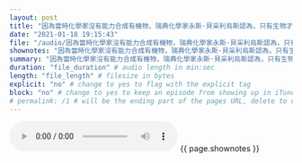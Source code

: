 ```yaml
---
layout: post
title: "因為當時化學家沒有能力合成有機物，瑞典化學家永斯·貝采利烏斯認為，只有生物才可以從無機物合成有機物，這證明了生命具備獨特性，不能以物理及化學方式來加以解釋。" # quotes allow forbidden characters like the colon
date: "2021-01-18 19:15:43"
file: "/audio/因為當時化學家沒有能力合成有機物，瑞典化學家永斯·貝采利烏斯認為，只有生物才可以從無機物合成有機物，這證明了生命具備獨特性，不能以物理及化學方式來加以解釋。.mp3"
shownotes: "因為當時化學家沒有能力合成有機物，瑞典化學家永斯·貝采利烏斯認為，只有生物才可以從無機物合成有機物，這證明了生命具備獨特性，不能以物理及化學方式來加以解釋。"
summary: "因為當時化學家沒有能力合成有機物，瑞典化學家永斯·貝采利烏斯認為，只有生物才可以從無機物合成有機物，這證明了生命具備獨特性，不能以物理及化學方式來加以解釋。"
duration: "file_duration" # audio length in min:sec
length: "file_length" # filesize in bytes
explicit: "no" # change to yes to flag with the explicit tag
block: "no" # change to yes to keep an episode from showing up in iTunes
# permalink: /1 # will be the ending part of the pages URL, delete to default to the title
---
```


<audio controls>
<source src="{{site.url}}{{site.baseurl}}{{ page.file }}" type="audio/x-mp3">
Your browser does not support the audio element.
</audio>
{{ page.shownotes }}

